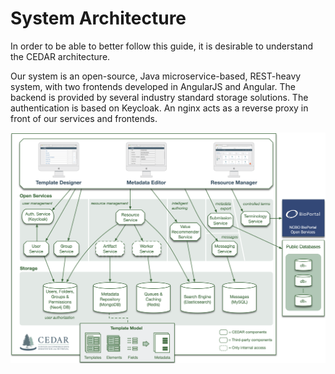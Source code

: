 # System Architecture
In order to be able to better follow this guide, it is desirable to understand the CEDAR architecture.

Our system is an open-source, Java microservice-based, REST-heavy system, with two frontends developed in AngularJS and Angular.
The backend is provided by several industry standard storage solutions.
The authentication is based on Keycloak. An nginx acts as a reverse proxy in front of our services and frontends.

![CEDAR Architecture](../img/architecture.png)
 
